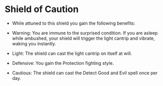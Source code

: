 # Shield of Caution

- While attuned to this shield you gain the following benefits:

- Warning: You are immune to the surprised condition. If you are asleep while ambushed, your shield will trigger the light cantrip and vibrate, waking you instantly.

- Light: The shield can cast the light cantrip on itself at will.

- Defensive: You gain the Protection fighting style.

- Cautious: The shield can cast the Detect Good and Evil spell once per day.

